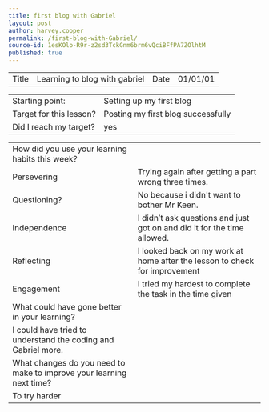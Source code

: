 ```yaml
---
title: first blog with Gabriel 
layout: post
author: harvey.cooper
permalink: /first-blog-with-Gabriel/
source-id: 1esKOlo-R9r-z2sd3TckGnm6brm6vQciBFfPA7ZOlhtM
published: true
---
```

<table>
  <tr>
    <td>Title</td>
    <td>Learning to blog with gabriel</td>
    <td>Date</td>
    <td>01/01/01</td>
  </tr>
</table>


<table>
  <tr>
    <td>Starting point:</td>
    <td>Setting up my first blog</td>
  </tr>
  <tr>
    <td>Target for this lesson?</td>
    <td>Posting my first blog successfully</td>
  </tr>
  <tr>
    <td>Did I reach my target? </td>
    <td>yes</td>
  </tr>
</table>


<table>
  <tr>
    <td>How did you use your learning habits this week?</td>
    <td></td>
  </tr>
  <tr>
    <td>Persevering</td>
    <td>Trying again after getting a part wrong three times.</td>
  </tr>
  <tr>
    <td>Questioning?</td>
    <td>No because i didn't want to bother Mr Keen.</td>
  </tr>
  <tr>
    <td>Independence</td>
    <td>I didn’t ask questions and just got on and did it for the time allowed.</td>
  </tr>
  <tr>
    <td>Reflecting</td>
    <td>I looked back on my work at home after the lesson to check for improvement</td>
  </tr>
  <tr>
    <td>Engagement</td>
    <td>I tried my hardest to complete the task in the time given</td>
  </tr>
  <tr>
    <td>What could have gone better in your learning?</td>
    <td></td>
  </tr>
  <tr>
    <td>I could have tried to understand the coding and Gabriel more.</td>
    <td></td>
  </tr>
  <tr>
    <td>What changes do you need to make to improve your learning next time?</td>
    <td></td>
  </tr>
  <tr>
    <td>To try harder</td>
    <td></td>
  </tr>
</table>



